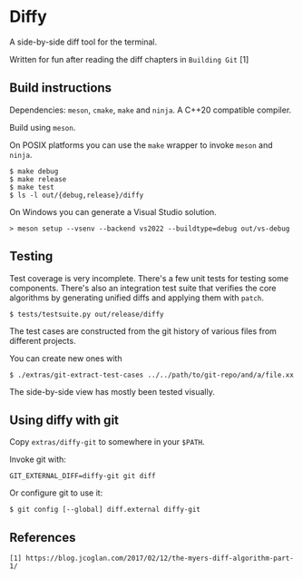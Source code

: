 Diffy
=====

A side-by-side diff tool for the terminal.

Written for fun after reading the diff chapters in `Building Git` [1]


Build instructions
------------------

Dependencies: `meson`, `cmake`, `make` and `ninja`. A C++20 compatible compiler.

Build using `meson`.

On POSIX platforms you can use the `make` wrapper to invoke `meson` and `ninja`.

    $ make debug
    $ make release
    $ make test
    $ ls -l out/{debug,release}/diffy

On Windows you can generate a Visual Studio solution.

    > meson setup --vsenv --backend vs2022 --buildtype=debug out/vs-debug

Testing
-------

Test coverage is very incomplete. There's a few unit tests for testing some components. There's
also an integration test suite that verifies the core algorithms by generating unified diffs and
applying them with `patch`.

    $ tests/testsuite.py out/release/diffy

The test cases are constructed from the git history of various files from different projects.

You can create new ones with


    $ ./extras/git-extract-test-cases ../../path/to/git-repo/and/a/file.xx


The side-by-side view has mostly been tested visually.



Using diffy with git
--------------------

Copy `extras/diffy-git` to somewhere in your `$PATH`.

Invoke git with:

    GIT_EXTERNAL_DIFF=diffy-git git diff

Or configure git to use it:

    $ git config [--global] diff.external diffy-git



References
----------
    [1] https://blog.jcoglan.com/2017/02/12/the-myers-diff-algorithm-part-1/
